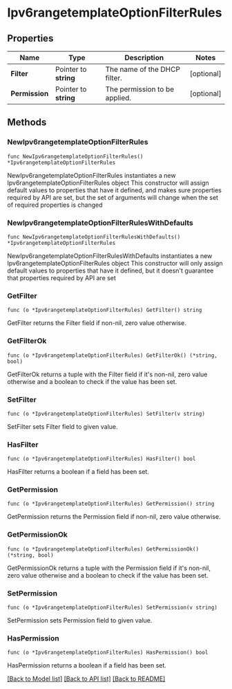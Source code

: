 # Ipv6rangetemplateOptionFilterRules

## Properties

Name | Type | Description | Notes
------------ | ------------- | ------------- | -------------
**Filter** | Pointer to **string** | The name of the DHCP filter. | [optional] 
**Permission** | Pointer to **string** | The permission to be applied. | [optional] 

## Methods

### NewIpv6rangetemplateOptionFilterRules

`func NewIpv6rangetemplateOptionFilterRules() *Ipv6rangetemplateOptionFilterRules`

NewIpv6rangetemplateOptionFilterRules instantiates a new Ipv6rangetemplateOptionFilterRules object
This constructor will assign default values to properties that have it defined,
and makes sure properties required by API are set, but the set of arguments
will change when the set of required properties is changed

### NewIpv6rangetemplateOptionFilterRulesWithDefaults

`func NewIpv6rangetemplateOptionFilterRulesWithDefaults() *Ipv6rangetemplateOptionFilterRules`

NewIpv6rangetemplateOptionFilterRulesWithDefaults instantiates a new Ipv6rangetemplateOptionFilterRules object
This constructor will only assign default values to properties that have it defined,
but it doesn't guarantee that properties required by API are set

### GetFilter

`func (o *Ipv6rangetemplateOptionFilterRules) GetFilter() string`

GetFilter returns the Filter field if non-nil, zero value otherwise.

### GetFilterOk

`func (o *Ipv6rangetemplateOptionFilterRules) GetFilterOk() (*string, bool)`

GetFilterOk returns a tuple with the Filter field if it's non-nil, zero value otherwise
and a boolean to check if the value has been set.

### SetFilter

`func (o *Ipv6rangetemplateOptionFilterRules) SetFilter(v string)`

SetFilter sets Filter field to given value.

### HasFilter

`func (o *Ipv6rangetemplateOptionFilterRules) HasFilter() bool`

HasFilter returns a boolean if a field has been set.

### GetPermission

`func (o *Ipv6rangetemplateOptionFilterRules) GetPermission() string`

GetPermission returns the Permission field if non-nil, zero value otherwise.

### GetPermissionOk

`func (o *Ipv6rangetemplateOptionFilterRules) GetPermissionOk() (*string, bool)`

GetPermissionOk returns a tuple with the Permission field if it's non-nil, zero value otherwise
and a boolean to check if the value has been set.

### SetPermission

`func (o *Ipv6rangetemplateOptionFilterRules) SetPermission(v string)`

SetPermission sets Permission field to given value.

### HasPermission

`func (o *Ipv6rangetemplateOptionFilterRules) HasPermission() bool`

HasPermission returns a boolean if a field has been set.


[[Back to Model list]](../README.md#documentation-for-models) [[Back to API list]](../README.md#documentation-for-api-endpoints) [[Back to README]](../README.md)


